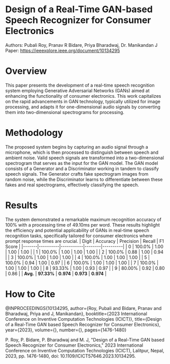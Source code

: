 # Design of a Real-Time GAN-based Speech Recognizer for Consumer Electronics

Authors: Pubali Roy, Pranav R Bidare, Priya Bharadwaj, Dr. Manikandan J
Paper: https://ieeexplore.ieee.org/document/10134295
# Overview
This paper presents the development of a real-time speech recognition system employing Generative Adversarial Networks (GANs) aimed at enhancing the functionality of consumer electronics. This work capitalizes on the rapid advancements in GAN technology, typically utilized for image processing, and adapts it for one-dimensional audio signals by converting them into two-dimensional spectrograms for processing.

# Methodology
The proposed system begins by capturing an audio signal through a microphone, which is then processed to distinguish between speech and ambient noise. Valid speech signals are transformed into a two-dimensional spectrogram that serves as the input for the GAN model. The GAN model consists of a Generator and a Discriminator working in tandem to classify speech signals. The Generator crafts fake spectrogram images from random noise, while the Discriminator learns to differentiate between these fakes and real spectrograms, effectively classifying the speech.

# Results
The system demonstrated a remarkable maximum recognition accuracy of 100% with a processing time of 49.10ms per word. These results highlight the efficiency and potential applicability of GANs in real-time speech recognition tasks, specifically tailored for consumer electronics where prompt response times are crucial.
| Digit | Accuracy | Precision | Recall | F1 Score |
|-------|----------|-----------|--------|----------|
| 0     | 100.0%   | 1.00      | 1.00   | 1.00     |
| 1     | 100.0%   | 1.00      | 1.00   | 1.00     |
| 2     | 100.0%   | 0.88      | 1.00   | 0.94     |
| 3     | 100.0%   | 1.00      | 1.00   | 1.00     |
| 4     | 100.0%   | 1.00      | 1.00   | 1.00     |
| 5     | 100.0%   | 0.94      | 1.00   | 0.97     |
| 6     | 100.0%   | 1.00      | 1.00   | 1.00     |
| 7     | 100.0%   | 1.00      | 1.00   | 1.00     |
| 8     | 93.33%   | 1.00      | 0.93   | 0.97     |
| 9     | 80.00%   | 0.92      | 0.80   | 0.86     |
| **Avg.** | **97.33%** | **0.974**  | **0.973**  | **0.974**    |

# How to Cite
@INPROCEEDINGS{10134295,
  author={Roy, Pubali and Bidare, Pranav and Bharadwaj, Priya and J, Manikandan},
  booktitle={2023 International Conference on Inventive Computation Technologies (ICICT)}, 
  title={Design of a Real-Time GAN based Speech Recognizer for Consumer Electronics}, 
  year={2023},
  volume={},
  number={},
  pages={1476-1480}

P. Roy, P. Bidare, P. Bharadwaj and M. J, "Design of a Real-Time GAN based Speech Recognizer for Consumer Electronics," 2023 International Conference on Inventive Computation Technologies (ICICT), Lalitpur, Nepal, 2023, pp. 1476-1480, doi: 10.1109/ICICT57646.2023.10134295.